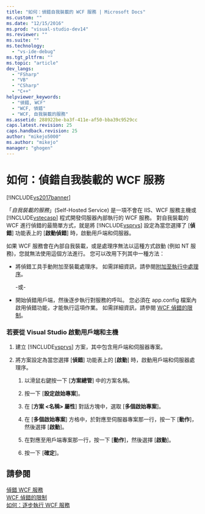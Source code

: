 ```yaml
---
title: "如何：偵錯自我裝載的 WCF 服務 | Microsoft Docs"
ms.custom: ""
ms.date: "12/15/2016"
ms.prod: "visual-studio-dev14"
ms.reviewer: ""
ms.suite: ""
ms.technology: 
  - "vs-ide-debug"
ms.tgt_pltfrm: ""
ms.topic: "article"
dev_langs: 
  - "FSharp"
  - "VB"
  - "CSharp"
  - "C++"
helpviewer_keywords: 
  - "偵錯, WCF"
  - "WCF, 偵錯"
  - "WCF, 自我裝載的服務"
ms.assetid: 288922be-ba3f-411e-af50-bba39c9529cc
caps.latest.revision: 25
caps.handback.revision: 25
author: "mikejo5000"
ms.author: "mikejo"
manager: "ghogen"
---
```

# 如何：偵錯自我裝載的 WCF 服務
[!INCLUDE[vs2017banner](../code-quality/includes/vs2017banner.md)]

「*自我裝載的服務*」\(Self\-Hosted Service\) 是一項不會在 IIS、WCF 服務主機或 [!INCLUDE[vstecasp](../code-quality/includes/vstecasp_md.md)] 程式開發伺服器內部執行的 WCF 服務。  對自我裝載的 WCF 進行偵錯的最簡單方式，就是將 [!INCLUDE[vsprvs](../code-quality/includes/vsprvs_md.md)] 設定為當您選擇了 \[**偵錯**\] 功能表上的 \[**啟動偵錯**\] 時，啟動用戶端和伺服器。  
  
 如果 WCF 服務會在內部自我裝載，或是處理序無法以這種方式啟動 \(例如 NT 服務\)，您就無法使用這個方法進行。  您可以改用下列其中一種方法：  
  
-   將偵錯工具手動附加至裝載處理序。  如需詳細資訊，請參閱[附加至執行中處理序](../debugger/attach-to-running-processes-with-the-visual-studio-debugger.md)。  
  
     \-或\-  
  
-   開始偵錯用戶端，然後逐步執行對服務的呼叫。  您必須在 app.config 檔案內啟用偵錯功能，才能執行這項作業。  如需詳細資訊，請參閱 [WCF 偵錯的限制](../debugger/limitations-on-wcf-debugging.md)。  
  
### 若要從 Visual Studio 啟動用戶端和主機  
  
1.  建立 [!INCLUDE[vsprvs](../code-quality/includes/vsprvs_md.md)] 方案，其中包含用戶端和伺服器專案。  
  
2.  將方案設定為當您選擇 \[**偵錯**\] 功能表上的 \[**啟動**\] 時，啟動用戶端和伺服器處理序。  
  
    1.  以滑鼠右鍵按一下 \[**方案總管**\] 中的方案名稱。  
  
    2.  按一下 \[**設定啟始專案**\]。  
  
    3.  在 \[**方案 \<名稱\> 屬性**\] 對話方塊中，選取 \[**多個啟始專案**\]。  
  
    4.  在 \[**多個啟始專案**\] 方格中，於對應至伺服器專案那一行，按一下 \[**動作**\]，然後選擇 \[**啟動**\]。  
  
    5.  在對應至用戶端專案那一行，按一下 \[**動作**\]，然後選擇 \[**啟動**\]。  
  
    6.  按一下 \[**確定**\]。  
  
## 請參閱  
 [偵錯 WCF 服務](../debugger/debugging-wcf-services.md)   
 [WCF 偵錯的限制](../debugger/limitations-on-wcf-debugging.md)   
 [如何：逐步執行 WCF 服務](../debugger/how-to-step-into-wcf-services.md)